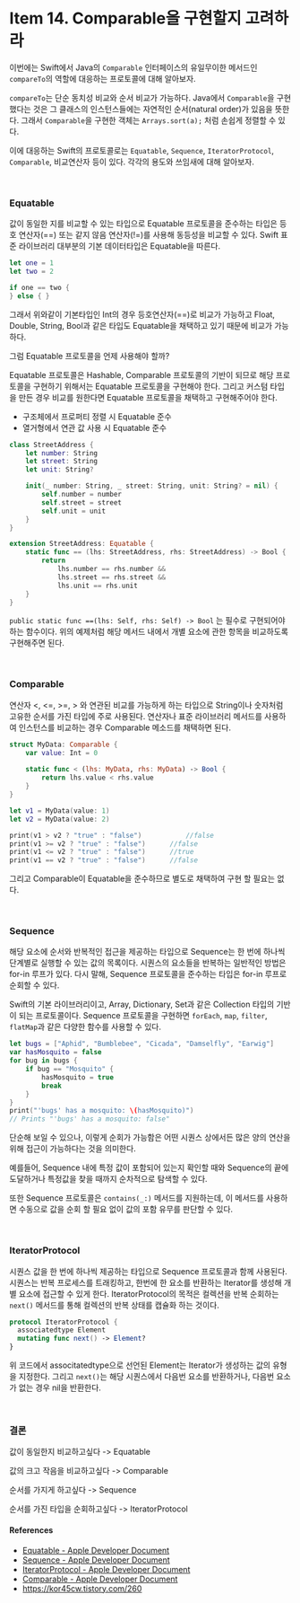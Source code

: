 # Item 14. Comparable을 구현할지 고려하라

이번에는 Swift에서 Java의 `Comparable` 인터페이스의 유일무이한 메서드인 `compareTo`의 역할에 대응하는 프로토콜에 대해 알아보자.

`compareTo`는 단순 동치성 비교와 순서 비교가 가능하다. Java에서 `Comparable`을 구현했다는 것은 그 클래스의 인스턴스들에는 자연적인 순서(natural order)가 있음을 뜻한다. 그래서 `Comparable`을 구현한 객체는 `Arrays.sort(a);` 처럼 손쉽게 정렬할 수 있다. 

이에 대응하는 Swift의 프로토콜로는 `Equatable`, `Sequence`, `IteratorProtocol`, `Comparable`, 비교연산자 등이 있다. 각각의 용도와 쓰임새에 대해 알아보자.

<br>

### Equatable

값이 동일한 지를 비교할 수 있는 타입으로 Equatable 프로토콜을 준수하는 타입은 등호 연산자(==) 또는 같지 않음 연산자(!=)를 사용해 동등성을 비교할 수 있다. Swift 표준 라이브러리 대부분의 기본 데이터타입은 Equatable을 따른다.

``` swift
let one = 1
let two = 2

if one == two {
} else { }
```

그래서 위와같이 기본타입인 Int의 경우 등호연산자(==)로 비교가 가능하고 Float, Double, String, Bool과 같은 타입도 Equatable을 채택하고 있기 때문에 비교가 가능하다.

그럼 Equatable 프로토콜을 언제 사용해야 할까?

Equatable 프로토콜은 Hashable, Comparable 프로토콜의 기반이 되므로 해당 프로토콜을 구현하기 위해서는 Equatable 프로토콜을 구현해야 한다. 그리고 커스텀 타입을 만든 경우 비교를 원한다면 Equatable 프로토콜을 채택하고 구현해주어야 한다.

- 구조체에서 프로퍼티 정렬 시 Equatable 준수
- 열거형에서 연관 값 사용 시 Equatable 준수 

```swift
class StreetAddress {
    let number: String
    let street: String
    let unit: String?

    init(_ number: String, _ street: String, unit: String? = nil) {
        self.number = number
        self.street = street
        self.unit = unit
    }
}

extension StreetAddress: Equatable {
    static func == (lhs: StreetAddress, rhs: StreetAddress) -> Bool {
        return
            lhs.number == rhs.number &&
            lhs.street == rhs.street &&
            lhs.unit == rhs.unit
    }
}
```

 `public static func ==(lhs: Self, rhs: Self) -> Bool` 는 필수로 구현되어야 하는 함수이다. 위의 예제처럼 해당 메서드 내에서 개별 요소에 관한 항목을 비교하도록 구현해주면 된다.

<br>

### Comparable

연산자 <, <=, >=, > 와 연관된 비교를 가능하게 하는 타입으로 String이나 숫자처럼 고유한 순서를 가진 타입에 주로 사용된다. 연산자나 표준 라이브러리 메서드를 사용하여 인스턴스를 비교하는 경우 Comparable 메소드를 채택하면 된다.

```swift
struct MyData: Comparable {
    var value: Int = 0
    
    static func < (lhs: MyData, rhs: MyData) -> Bool {
        return lhs.value < rhs.value
    }
}

let v1 = MyData(value: 1)
let v2 = MyData(value: 2)

print(v1 > v2 ? "true" : "false")			//false
print(v1 >= v2 ? "true" : "false")		//false
print(v1 <= v2 ? "true" : "false")		//true
print(v1 == v2 ? "true" : "false")		//false
```

그리고 Comparable이 Equatable을 준수하므로 별도로 채택하여 구현 할 필요는 없다.

<br>

### Sequence

해당 요소에 순서와 반복적인 접근을 제공하는 타입으로 Sequence는 한 번에 하나씩 단계별로 실행할 수 있는 값의 목록이다. 시퀀스의 요소들을 반복하는 일반적인 방법은 for-in 루프가 있다. 다시 말해, Sequence 프로토콜을 준수하는 타입은 for-in 루프로 순회할 수 있다.

Swift의 기본 라이브러리이고, Array, Dictionary, Set과 같은 Collection 타입의 기반이 되는 프로토콜이다. Sequence 프로토콜을 구현하면 `forEach`, `map`, `filter`, `flatMap`과 같은 다양한 함수를 사용할 수 있다.

```swift
let bugs = ["Aphid", "Bumblebee", "Cicada", "Damselfly", "Earwig"]
var hasMosquito = false
for bug in bugs {
    if bug == "Mosquito" {
        hasMosquito = true
        break
    }
}
print("'bugs' has a mosquito: \(hasMosquito)")
// Prints "'bugs' has a mosquito: false"
```

단순해 보일 수 있으나, 이렇게 순회가 가능함은 어떤 시퀀스 상에서든 많은 양의 연산을 위해 접근이 가능하다는 것을 의미한다. 

예를들어, Sequence 내에 특정 값이 포함되어 있는지 확인할 때와 Sequence의 끝에 도달하거나 특정값을 찾을 때까지 순차적으로 탐색할 수 있다. 

또한 Sequence 프로토콜은 `contains(_:)` 메서드를 지원하는데, 이 메서드를 사용하면 수동으로 값을 순회 할 필요 없이 값의 포함 유무를 판단할 수 있다.

<br>

### IteratorProtocol

시퀀스 값을 한 번에 하나씩 제공하는 타입으로 Sequence 프로토콜과 함께 사용된다. 시퀀스는 반복 프로세스를 트래킹하고, 한번에 한 요소를 반환하는 Iterator를 생성해 개별 요소에 접근할 수 있게 한다. IteratorProtocol의 목적은 컬렉션을 반복 순회하는 `next()` 메서드를 통해 컬렉션의 반복 상태를 캡슐화 하는 것이다.

```swift
protocol IteratorProtocol {
  associatedtype Element
  mutating func next() -> Element?
}
```

위 코드에서 associtatedtype으로 선언된 Element는 Iterator가 생성하는 값의 유형을 지정한다. 그리고 `next()`는 해당 시퀀스에서 다음번 요소를 반환하거나, 다음번 요소가 없는 경우 nil을 반환한다.



<br>

### 결론

값이 동일한지 비교하고싶다 -> Equatable

값의 크고 작음을 비교하고싶다 -> Comparable

순서를 가지게 하고싶다 -> Sequence

순서를 가진 타입을 순회하고싶다 -> IteratorProtocol



#### References

- [Equatable - Apple Developer Document](https://developer.apple.com/documentation/swift/equatable)
- [Sequence - Apple Developer Document](https://developer.apple.com/documentation/swift/sequence)
- [IteratorProtocol - Apple Developer Document](https://developer.apple.com/documentation/swift/iteratorprotocol)
- [Comparable - Apple Developer Document](https://developer.apple.com/documentation/swift/comparable)
- https://kor45cw.tistory.com/260

